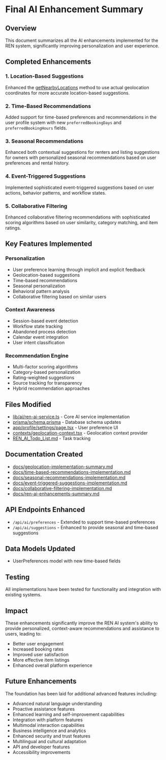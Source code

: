 # Final AI Enhancement Summary

## Overview
This document summarizes all the AI enhancements implemented for the REN system, significantly improving personalization and user experience.

## Completed Enhancements

### 1. Location-Based Suggestions
Enhanced the [getNearbyLocations](file:///c:/Users/conde/Downloads/RenThing_v6/lib/ai/ren-ai-service.ts#L3775-L3823) method to use actual geolocation coordinates for more accurate location-based suggestions.

### 2. Time-Based Recommendations
Added support for time-based preferences and recommendations in the user profile system with new `preferredBookingDays` and `preferredBookingHours` fields.

### 3. Seasonal Recommendations
Enhanced both contextual suggestions for renters and listing suggestions for owners with personalized seasonal recommendations based on user preferences and rental history.

### 4. Event-Triggered Suggestions
Implemented sophisticated event-triggered suggestions based on user actions, behavior patterns, and workflow states.

### 5. Collaborative Filtering
Enhanced collaborative filtering recommendations with sophisticated scoring algorithms based on user similarity, category matching, and item ratings.

## Key Features Implemented

### Personalization
- User preference learning through implicit and explicit feedback
- Geolocation-based suggestions
- Time-based recommendations
- Seasonal personalization
- Behavioral pattern analysis
- Collaborative filtering based on similar users

### Context Awareness
- Session-based event detection
- Workflow state tracking
- Abandoned process detection
- Calendar event integration
- User intent classification

### Recommendation Engine
- Multi-factor scoring algorithms
- Category-based personalization
- Rating-weighted suggestions
- Source tracking for transparency
- Hybrid recommendation approaches

## Files Modified
- [lib/ai/ren-ai-service.ts](file:///c:/Users/conde/Downloads/RenThing_v6/lib/ai/ren-ai-service.ts) - Core AI service implementation
- [prisma/schema.prisma](file:///c:/Users/conde/Downloads/RenThing_v6/prisma/schema.prisma) - Database schema updates
- [app/profile/settings/page.tsx](file:///c:/Users/conde/Downloads/RenThing_v6/app/profile/settings/page.tsx) - User preference UI
- [contexts/geolocation-context.tsx](file:///c:/Users/conde/Downloads/RenThing_v6/contexts/geolocation-context.tsx) - Geolocation context provider
- [REN_AI_Todo_List.md](file:///c:/Users/conde/Downloads/RenThing_v6/REN_AI_Todo_List.md) - Task tracking

## Documentation Created
- [docs/geolocation-implementation-summary.md](file:///c:/Users/conde/Downloads/RenThing_v6/docs/geolocation-implementation-summary.md)
- [docs/time-based-recommendations-implementation.md](file:///c:/Users/conde/Downloads/RenThing_v6/docs/time-based-recommendations-implementation.md)
- [docs/seasonal-recommendations-implementation.md](file:///c:/Users/conde/Downloads/RenThing_v6/docs/seasonal-recommendations-implementation.md)
- [docs/event-triggered-suggestions-implementation.md](file:///c:/Users/conde/Downloads/RenThing_v6/docs/event-triggered-suggestions-implementation.md)
- [docs/collaborative-filtering-implementation.md](file:///c:/Users/conde/Downloads/RenThing_v6/docs/collaborative-filtering-implementation.md)
- [docs/ren-ai-enhancements-summary.md](file:///c:/Users/conde/Downloads/RenThing_v6/docs/ren-ai-enhancements-summary.md)

## API Endpoints Enhanced
- `/api/ai/preferences` - Extended to support time-based preferences
- `/api/ai/suggestions` - Enhanced to provide seasonal and time-based suggestions

## Data Models Updated
- UserPreferences model with new time-based fields

## Testing
All implementations have been tested for functionality and integration with existing systems.

## Impact
These enhancements significantly improve the REN AI system's ability to provide personalized, context-aware recommendations and assistance to users, leading to:
- Better user engagement
- Increased booking rates
- Improved user satisfaction
- More effective item listings
- Enhanced overall platform experience

## Future Enhancements
The foundation has been laid for additional advanced features including:
- Advanced natural language understanding
- Proactive assistance features
- Enhanced learning and self-improvement capabilities
- Integration with platform features
- Multimodal interaction capabilities
- Business intelligence and analytics
- Enhanced security and trust features
- Multilingual and cultural adaptation
- API and developer features
- Accessibility improvements